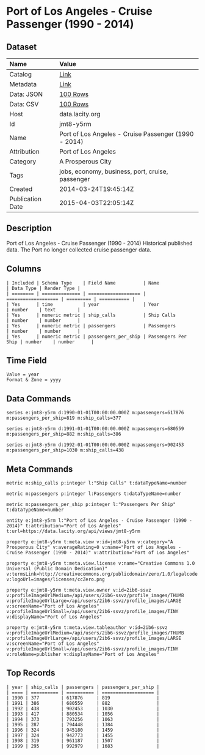 # Port of Los Angeles - Cruise Passenger (1990 - 2014)

## Dataset

| Name | Value |
| :--- | :---- |
| Catalog | [Link](https://catalog.data.gov/dataset/port-of-los-angeles-cruise-passenger) |
| Metadata | [Link](https://data.lacity.org/api/views/jmt8-y5rm) |
| Data: JSON | [100 Rows](https://data.lacity.org/api/views/jmt8-y5rm/rows.json?max_rows=100) |
| Data: CSV | [100 Rows](https://data.lacity.org/api/views/jmt8-y5rm/rows.csv?max_rows=100) |
| Host | data.lacity.org |
| Id | jmt8-y5rm |
| Name | Port of Los Angeles - Cruise Passenger (1990 - 2014) |
| Attribution | Port of Los Angeles |
| Category | A Prosperous City |
| Tags | jobs, economy, business, port, cruise, passenger |
| Created | 2014-03-24T19:45:14Z |
| Publication Date | 2015-04-03T22:05:14Z |

## Description

Port of Los Angeles - Cruise Passenger (1990 - 2014) Historical published data. The Port no longer collected cruise passenger data.

## Columns

```ls
| Included | Schema Type    | Field Name          | Name                | Data Type | Render Type |
| ======== | ============== | =================== | =================== | ========= | =========== |
| Yes      | time           | year                | Year                | number    | text        |
| Yes      | numeric metric | ship_calls          | Ship Calls          | number    | number      |
| Yes      | numeric metric | passengers          | Passengers          | number    | number      |
| Yes      | numeric metric | passengers_per_ship | Passengers Per Ship | number    | number      |
```

## Time Field

```ls
Value = year
Format & Zone = yyyy
```

## Data Commands

```ls
series e:jmt8-y5rm d:1990-01-01T00:00:00.000Z m:passengers=617876 m:passengers_per_ship=819 m:ship_calls=377

series e:jmt8-y5rm d:1991-01-01T00:00:00.000Z m:passengers=680559 m:passengers_per_ship=882 m:ship_calls=386

series e:jmt8-y5rm d:1992-01-01T00:00:00.000Z m:passengers=902453 m:passengers_per_ship=1030 m:ship_calls=438
```

## Meta Commands

```ls
metric m:ship_calls p:integer l:"Ship Calls" t:dataTypeName=number

metric m:passengers p:integer l:Passengers t:dataTypeName=number

metric m:passengers_per_ship p:integer l:"Passengers Per Ship" t:dataTypeName=number

entity e:jmt8-y5rm l:"Port of Los Angeles - Cruise Passenger (1990 - 2014)" t:attribution="Port of Los Angeles" t:url=https://data.lacity.org/api/views/jmt8-y5rm

property e:jmt8-y5rm t:meta.view v:id=jmt8-y5rm v:category="A Prosperous City" v:averageRating=0 v:name="Port of Los Angeles - Cruise Passenger (1990 - 2014)" v:attribution="Port of Los Angeles"

property e:jmt8-y5rm t:meta.view.license v:name="Creative Commons 1.0 Universal (Public Domain Dedication)" v:termsLink=http://creativecommons.org/publicdomain/zero/1.0/legalcode v:logoUrl=images/licenses/ccZero.png

property e:jmt8-y5rm t:meta.view.owner v:id=2ib6-ssvz v:profileImageUrlMedium=/api/users/2ib6-ssvz/profile_images/THUMB v:profileImageUrlLarge=/api/users/2ib6-ssvz/profile_images/LARGE v:screenName="Port of Los Angeles" v:profileImageUrlSmall=/api/users/2ib6-ssvz/profile_images/TINY v:displayName="Port of Los Angeles"

property e:jmt8-y5rm t:meta.view.tableauthor v:id=2ib6-ssvz v:profileImageUrlMedium=/api/users/2ib6-ssvz/profile_images/THUMB v:profileImageUrlLarge=/api/users/2ib6-ssvz/profile_images/LARGE v:screenName="Port of Los Angeles" v:profileImageUrlSmall=/api/users/2ib6-ssvz/profile_images/TINY v:roleName=publisher v:displayName="Port of Los Angeles"
```

## Top Records

```ls
| year | ship_calls | passengers | passengers_per_ship | 
| ==== | ========== | ========== | =================== | 
| 1990 | 377        | 617876     | 819                 | 
| 1991 | 386        | 680559     | 882                 | 
| 1992 | 438        | 902453     | 1030                | 
| 1993 | 417        | 880534     | 1056                | 
| 1994 | 373        | 793256     | 1063                | 
| 1995 | 287        | 794448     | 1384                | 
| 1996 | 324        | 945180     | 1459                | 
| 1997 | 324        | 942773     | 1455                | 
| 1998 | 319        | 961187     | 1507                | 
| 1999 | 295        | 992979     | 1683                | 
```
